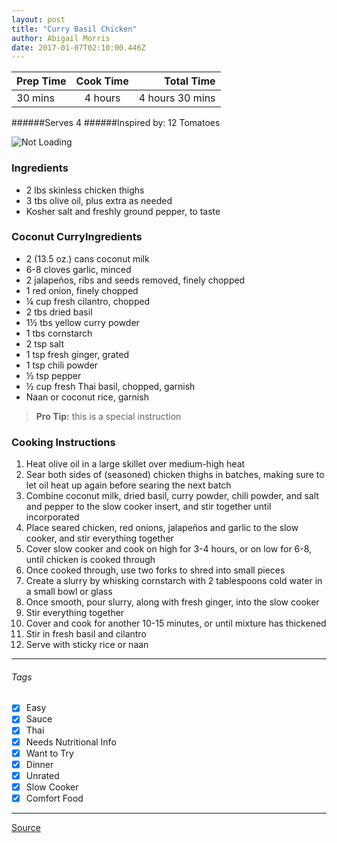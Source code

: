 ```yaml
---
layout: post
title: "Curry Basil Chicken"
author: Abigail Morris
date: 2017-01-07T02:10:00.446Z
---
```


| Prep Time  | Cook Time    | Total Time  |
| ---------- |:------------:| -----------:|
| 30 mins    | 4 hours    | 4 hours 30 mins     |


######Serves 4
######Inspired by: 12 Tomatoes

![Not Loading](http://i.imgur.com/Nm6zQQkl.png)

### Ingredients

* 2 lbs skinless chicken thighs
* 3 tbs olive oil, plus extra as needed
* Kosher salt and freshly ground pepper, to taste

### Coconut CurryIngredients

* 2 (13.5 oz.) cans coconut milk
* 6-8 cloves garlic, minced
* 2 jalapeños, ribs and seeds removed, finely chopped
* 1 red onion, finely chopped
* ¼ cup fresh cilantro, chopped
* 2 tbs dried basil
* 1½ tbs yellow curry powder
* 1 tbs cornstarch
* 2 tsp salt
* 1 tsp fresh ginger, grated
* 1 tsp chili powder
* ½ tsp pepper
* ½ cup fresh Thai basil, chopped, garnish
* Naan or coconut rice, garnish

> **Pro Tip:** this is a special instruction

### Cooking Instructions

1. Heat olive oil in a large skillet over medium-high heat
2. Sear both sides of (seasoned) chicken thighs in batches, making sure to let oil heat up again before searing the next batch
3. Combine coconut milk, dried basil, curry powder, chili powder, and salt and pepper to the slow cooker insert, and stir together until incorporated
4. Place seared chicken, red onions, jalapeños and garlic to the slow cooker, and stir everything together
5. Cover slow cooker and cook on high for 3-4 hours, or on low for 6-8, until chicken is cooked through
6. Once cooked through, use two forks to shred into small pieces
7. Create a slurry by whisking cornstarch with 2 tablespoons cold water in a small bowl or glass
8. Once smooth, pour slurry, along with fresh ginger, into the slow cooker
9. Stir everything together
10. Cover and cook for another 10-15 minutes, or until mixture has thickened
11. Stir in fresh basil and cilantro
12. Serve with sticky rice or naan

---

###### Tags
- [x] Easy
- [x] Sauce
- [x] Thai
- [x] Needs Nutritional Info
- [x] Want to Try
- [x] Dinner
- [x] Unrated
- [x] Slow Cooker
- [x] Comfort Food

---

[Source](http://12tomatoes.com/sc-basil-chicken-curry/?utm_source=12t-12t&utm_medium=social-fb&utm_term=20160726&utm_content=video&utm_campaign=sc-basil-chicken-curry&origin=12t_12t_social_fb_video_sc-basil-chicken-curry_20160726)

